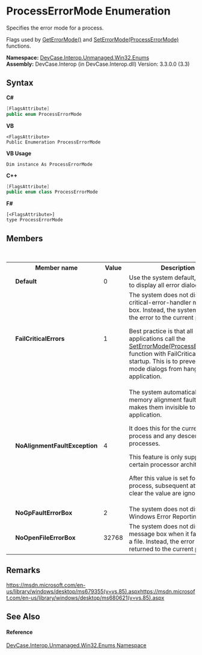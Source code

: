 # ProcessErrorMode Enumeration
 

Specifies the error mode for a process. 

 Flags used by <a href="M_DevCase_Interop_Unmanaged_Win32_NativeMethods_GetErrorMode">GetErrorMode()</a> and <a href="M_DevCase_Interop_Unmanaged_Win32_NativeMethods_SetErrorMode">SetErrorMode(ProcessErrorMode)</a> functions.

**Namespace:**&nbsp;<a href="N_DevCase_Interop_Unmanaged_Win32_Enums">DevCase.Interop.Unmanaged.Win32.Enums</a><br />**Assembly:**&nbsp;DevCase.Interop (in DevCase.Interop.dll) Version: 3.3.0.0 (3.3)

## Syntax

**C#**<br />
``` C#
[FlagsAttribute]
public enum ProcessErrorMode
```

**VB**<br />
``` VB
<FlagsAttribute>
Public Enumeration ProcessErrorMode
```

**VB Usage**<br />
``` VB Usage
Dim instance As ProcessErrorMode
```

**C++**<br />
``` C++
[FlagsAttribute]
public enum class ProcessErrorMode
```

**F#**<br />
``` F#
[<FlagsAttribute>]
type ProcessErrorMode
```


## Members
&nbsp;<table><tr><th></th><th>Member name</th><th>Value</th><th>Description</th></tr><tr><td /><td target="F:DevCase.Interop.Unmanaged.Win32.Enums.ProcessErrorMode.Default">**Default**</td><td>0</td><td>Use the system default, which is to display all error dialog boxes.</td></tr><tr><td /><td target="F:DevCase.Interop.Unmanaged.Win32.Enums.ProcessErrorMode.FailCriticalErrors">**FailCriticalErrors**</td><td>1</td><td>The system does not display the critical-error-handler message box. Instead, the system sends the error to the current process. 

 Best practice is that all applications call the <a href="M_DevCase_Interop_Unmanaged_Win32_NativeMethods_SetErrorMode">SetErrorMode(ProcessErrorMode)</a> function with FailCriticalErrors at startup. This is to prevent error mode dialogs from hanging the application.</td></tr><tr><td /><td target="F:DevCase.Interop.Unmanaged.Win32.Enums.ProcessErrorMode.NoAlignmentFaultException">**NoAlignmentFaultException**</td><td>4</td><td>The system automatically fixes memory alignment faults and makes them invisible to the application. 

 It does this for the current process and any descendant processes. 

 This feature is only supported by certain processor architectures. 

 After this value is set for a process, subsequent attempts to clear the value are ignored.</td></tr><tr><td /><td target="F:DevCase.Interop.Unmanaged.Win32.Enums.ProcessErrorMode.NoGpFaultErrorBox">**NoGpFaultErrorBox**</td><td>2</td><td>The system does not display the Windows Error Reporting dialog.</td></tr><tr><td /><td target="F:DevCase.Interop.Unmanaged.Win32.Enums.ProcessErrorMode.NoOpenFileErrorBox">**NoOpenFileErrorBox**</td><td>32768</td><td>The system does not display a message box when it fails to find a file. Instead, the error is returned to the current process.</td></tr></table>

## Remarks
<a href="https://msdn.microsoft.com/en-us/library/windows/desktop/ms679355(v=vs.85).aspx" target="_blank">https://msdn.microsoft.com/en-us/library/windows/desktop/ms679355(v=vs.85).aspx</a><a href="https://msdn.microsoft.com/en-us/library/windows/desktop/ms680621(v=vs.85).aspx" target="_blank">https://msdn.microsoft.com/en-us/library/windows/desktop/ms680621(v=vs.85).aspx</a>

## See Also


#### Reference
<a href="N_DevCase_Interop_Unmanaged_Win32_Enums">DevCase.Interop.Unmanaged.Win32.Enums Namespace</a><br />
